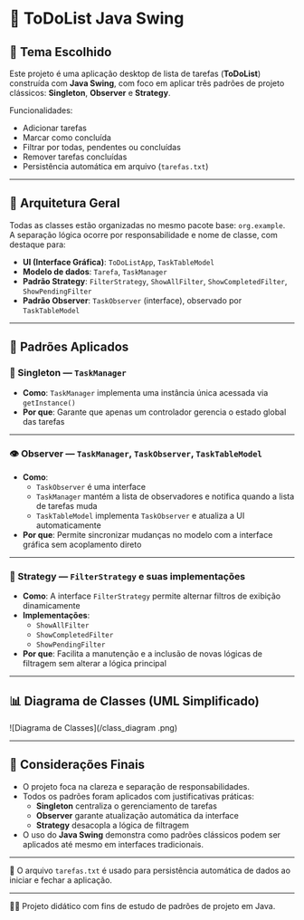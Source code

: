 # 📝 ToDoList Java Swing

## 📌 Tema Escolhido

Este projeto é uma aplicação desktop de lista de tarefas (**ToDoList**) construída com **Java Swing**, com foco em aplicar três padrões de projeto clássicos: **Singleton**, **Observer** e **Strategy**.

Funcionalidades:
- Adicionar tarefas
- Marcar como concluída
- Filtrar por todas, pendentes ou concluídas
- Remover tarefas concluídas
- Persistência automática em arquivo (`tarefas.txt`)

---

## 🧱 Arquitetura Geral

Todas as classes estão organizadas no mesmo pacote base: `org.example`.  
A separação lógica ocorre por responsabilidade e nome de classe, com destaque para:

- **UI (Interface Gráfica)**: `ToDoListApp`, `TaskTableModel`
- **Modelo de dados**: `Tarefa`, `TaskManager`
- **Padrão Strategy**: `FilterStrategy`, `ShowAllFilter`, `ShowCompletedFilter`, `ShowPendingFilter`
- **Padrão Observer**: `TaskObserver` (interface), observado por `TaskTableModel`

---

## 🧠 Padrões Aplicados

### 🔁 Singleton — `TaskManager`

- **Como**: `TaskManager` implementa uma instância única acessada via `getInstance()`
- **Por que**: Garante que apenas um controlador gerencia o estado global das tarefas

---

### 👁️ Observer — `TaskManager`, `TaskObserver`, `TaskTableModel`

- **Como**:
  - `TaskObserver` é uma interface
  - `TaskManager` mantém a lista de observadores e notifica quando a lista de tarefas muda
  - `TaskTableModel` implementa `TaskObserver` e atualiza a UI automaticamente
- **Por que**: Permite sincronizar mudanças no modelo com a interface gráfica sem acoplamento direto

---

### 🧩 Strategy — `FilterStrategy` e suas implementações

- **Como**: A interface `FilterStrategy` permite alternar filtros de exibição dinamicamente
- **Implementações**:
  - `ShowAllFilter`
  - `ShowCompletedFilter`
  - `ShowPendingFilter`
- **Por que**: Facilita a manutenção e a inclusão de novas lógicas de filtragem sem alterar a lógica principal

---

## 📊 Diagrama de Classes (UML Simplificado)

![Diagrama de Classes](/class_diagram .png)

---

## 🧾 Considerações Finais

- O projeto foca na clareza e separação de responsabilidades.
- Todos os padrões foram aplicados com justificativas práticas:
  - **Singleton** centraliza o gerenciamento de tarefas
  - **Observer** garante atualização automática da interface
  - **Strategy** desacopla a lógica de filtragem
- O uso do **Java Swing** demonstra como padrões clássicos podem ser aplicados até mesmo em interfaces tradicionais.

---

📁 O arquivo `tarefas.txt` é usado para persistência automática de dados ao iniciar e fechar a aplicação.

---

👨‍💻 Projeto didático com fins de estudo de padrões de projeto em Java.
